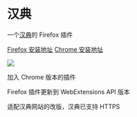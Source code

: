 汉典
===

一个[汉典](http://www.zdic.net/)的 Firefox 插件

[Firefox 安装地址](https://addons.mozilla.org/zh-CN/firefox/addon/zdic-1/) [Chrome 安装地址](https://chrome.google.com/webstore/detail/zdic/ldoghmnpachmbbgdaljhbopgieholinm)

<a href="https://addons.mozilla.org/zh-CN/firefox/addon/zdic-1/"><img src="http://blog.leiqin.name/zdic/images/jietu.png"/></a>

加入 Chrome 版本的插件

Firefox 插件更新到 WebExtensions API 版本  

适配汉典网站的改版，汉典已支持 HTTPS
